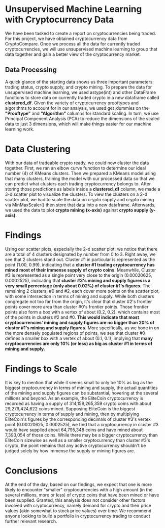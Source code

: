 # Unsupervised Machine Learning with Cryptocurrency Data
We have been tasked to create a report on cryptocurrencies being traded. For this project, we have obtained cryptocurrency data from CryptoCompare. Once we process all the data for currently traded cryptocurrencies, we will use unsupervised machine learning to group that data together and gain a better view of the cryptocurrency market.

## Data Processing
A quick glance of the starting data shows us three important parameters: trading status, crypto supply, and crypto mining. To prepare the data for unsupervised machine learning, we used astype(int) and other DataFrame functions to store data on currently traded crypto in a new dataframe called **clustered_df**. Given the variety of cryptocurrency prooftypes and algorithms to account for in our analysis, we used get_dummies on the **"Prooftype"** and **"Algorithm"** columns for standard scaling. In turn, we use Principal Compenent Analysis (PCA) to reduce the dimensions of the scaled data to just 3 dimensions, which will make things easier for our machine learning work.

# Data Clustering
With our data of tradeable crypto ready, we could now cluster the data together. First, we ran an elbow curve function to determine our ideal number (4) of KMeans clusters. Then we prepared a KMeans model using that many clusters, training the model with our processed data so that we can predict what clusters each trading cryptocurrency belongs to. After storing those predictions as labels inside a **clustered_df** column, we made a 3-d scatter plot to visualize the clusters. To view the clusters on a 2-d scatter plot, we had to scale the data on crypto supply and crypto mining via MinMaxScaler() then store that data into a new dataframe. Afterwards, we used the data to plot **crypto mining (x-axis)** against **crypto supply (y-axis)**.

# Findings
Using our scatter plots, especially the 2-d scatter plot, we notice that there are a total of 4 clusters designated by number from 0 to 3. Right away, we see that 2 clusters stand out. Cluster #1 in particular is represented as the point (1.00, 0.99), indicating that a **cluster #1 trading cryptocurrency has mined most of their immense supply of crypto coins**. Meanwhile, Cluster #3 is represented as a single point very close to the origin (0.00020625, 0.0002525), indicating that **cluster #3's mining and supply figures is a very small percentage (only about 0.02%) of cluster #1's figures**. The remaining 2 clusters, #0 and #2, each cover more points on the scatter plot, with some intersection in terms of mining and supply. While both clusters congregate not too far from the origin, it's clear that cluster #2's frontier points cover more area than cluster #0's frontier points. Those frontier points also form a box with a vertex of about (0.2, 0.2), which contains most of the points in clusters #2 and #0. **This would indicate that most cryptocurrencies' mining and supply figures are no bigger than 20% of cluster #1's mining and supply figures.** More specifically, as we hone in on the more densely populated regions of points, we see that cluster #0 defines a smaller box with a vertex of about (0.1, 0.1), implying that **many cryptocurrencies are only 10% (or less) as big as cluster #1 in terms of mining and supply.**

# Findings to Scale
It is key to mention that while it seems small to only be 10% as big as the biggest cryptocurrency in terms of mining and supply, the actual quantities of the mining and supply figures can be substantial, hovering at the several millions and beyond. As an example, the EliteCoin cryptocurrency is recorded as having a supply of 314,159,265,359 crypto coins with about 29,279,424,622 coins mined. Supposing EliteCoin is the biggest cryptocurrency in terms of supply and mining, then by multiplying EliteCoin's figures by the corresponding decimals of cluster #3's vertex point (0.00020625, 0.0002525), we find that a cryptocurrency in cluster #3 would have supplied about 64,795,348 coins and have mined about 7,393,054 of those coins. While there may be a bigger cryptocurrency than EliteCoin sizewise as well as a smaller cryptocurrency than cluster #3's crypto, the point remains that any active cryptocurrency shouldn't be judged solely by how immense the supply or mining figures are.

# Conclusions
At the end of the day, based on our findings, we expect that one is more likely to encounter "smaller" cryptocurrencies with a high amount (in the several millions, more or less) of crypto coins that have been mined or have been supplied. Granted, this analysis does not consider other factors involved with cryptocurrency, namely demand for crypto and their price values (akin somewhat to stock price values) over time. We recommend anyone looking to build a portfolio in cryptocurrency trading to conduct further relevant research.
